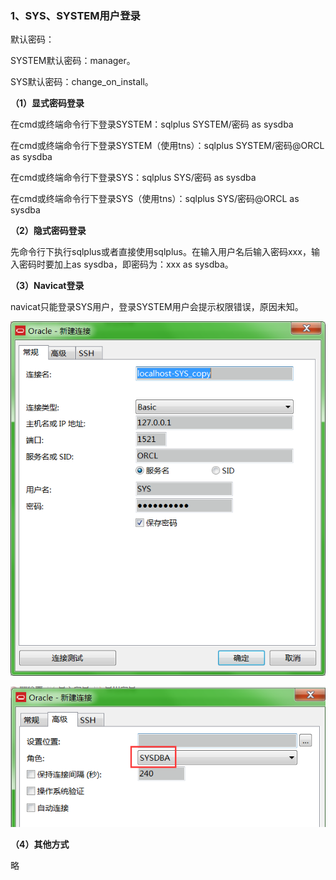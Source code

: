 ### 1、SYS、SYSTEM用户登录

默认密码：

SYSTEM默认密码：manager。

SYS默认密码：change\_on\_install。

**（1）显式密码登录**

在cmd或终端命令行下登录SYSTEM：sqlplus SYSTEM/密码 as sysdba

在cmd或终端命令行下登录SYSTEM（使用tns）：sqlplus SYSTEM/密码@ORCL as sysdba

在cmd或终端命令行下登录SYS：sqlplus SYS/密码 as sysdba

在cmd或终端命令行下登录SYS（使用tns）：sqlplus SYS/密码@ORCL as sysdba

**（2）隐式密码登录**

先命令行下执行sqlplus或者直接使用sqlplus。在输入用户名后输入密码xxx，输入密码时要加上as sysdba，即密码为：xxx as sysdba。

**（3）Navicat登录**

navicat只能登录SYS用户，登录SYSTEM用户会提示权限错误，原因未知。

![](/assets/navicat登录SYS.png)

![](/assets/navicat登录SYS2.png)

**（4）其他方式**

略

